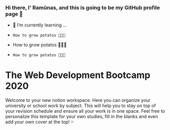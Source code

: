 ### Hi there, I' Ramūnas, and this is going to be my GitHub profile page 👋
- 🌱 I’m currently learning ...
-     How to grow potatos 🥔🥔🥔
- How to grow potatos 🍅🍅🍅
-     How to grow potatos 🥦🥦🥦


# The Web Development Bootcamp 2020

Welcome to your new notion workspace. Here you can organize your university or school work by subject. This will help you to stay on top of your revision schedule and ensure all your work is in one space. Feel free to personalize this template for your own studies, fill in the blanks and even add your own cover at the top! 💦

<!--
**ramunasnognys/ramunasnognys** is a ✨ _special_ ✨ repository because its `README.md` (this file) appears on your GitHub profile.

Here are some ideas to get you started:

- 🔭 I’m currently working on ...
- 🌱 I’m currently learning ...
- 👯 I’m looking to collaborate on ...
- 🤔 I’m looking for help with ...
- 💬 Ask me about ...
- 📫 How to reach me: ...
- 😄 Pronouns: ...
- ⚡ Fun fact: ...
-->
